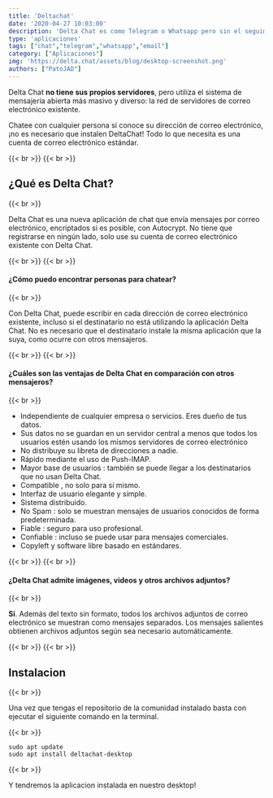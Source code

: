 ```yaml
---
title: 'Deltachat'
date: '2020-04-27 10:03:00'
description: 'Delta Chat es como Telegram o Whatsapp pero sin el seguimiento o el control central. Delta Chat no necesita su número de teléfono.'
type: 'aplicaciones'
tags: ["chat","telegram","whatsapp","email"]
category: ["Aplicaciones"]
img: 'https://delta.chat/assets/blog/desktop-screenshot.png'
authors: ["PatoJAD"]
---
```


Delta Chat **no tiene sus propios servidores**, pero utiliza el sistema de mensajería abierta más masivo y diverso: la red de servidores de correo electrónico existente.

Chatee con cualquier persona si conoce su dirección de correo electrónico, ¡no es necesario que instalen DeltaChat! Todo lo que necesita es una cuenta de correo electrónico estándar.

{{< br >}}
{{< br >}}

## ¿Qué es Delta Chat?

{{< br >}}

Delta Chat es una nueva aplicación de chat que envía mensajes por correo electrónico, encriptados si es posible, con Autocrypt. No tiene que registrarse en ningún lado, solo use su cuenta de correo electrónico existente con Delta Chat.

{{< br >}}
{{< br >}}

#### ¿Cómo puedo encontrar personas para chatear?

{{< br >}}

Con Delta Chat, puede escribir en cada dirección de correo electrónico existente, incluso si el destinatario no está utilizando la aplicación Delta Chat. No es necesario que el destinatario instale la misma aplicación que la suya, como ocurre con otros mensajeros.

{{< br >}}
{{< br >}}

#### ¿Cuáles son las ventajas de Delta Chat en comparación con otros mensajeros?

{{< br >}}

* Independiente de cualquier empresa o servicios. Eres dueño de tus datos.
* Sus datos no se guardan en un servidor central a menos que todos los usuarios estén usando los mismos servidores de correo electrónico
* No distribuye su libreta de direcciones a nadie.
* Rápido mediante el uso de Push-IMAP.
* Mayor base de usuarios : también se puede llegar a los destinatarios que no usan Delta Chat.
* Compatible , no solo para sí mismo.
* Interfaz de usuario elegante y simple.
* Sistema distribuido.
* No Spam : solo se muestran mensajes de usuarios conocidos de forma predeterminada.
* Fiable : seguro para uso profesional.
* Confiable : incluso se puede usar para mensajes comerciales.
* Copyleft y software libre basado en estándares.

{{< br >}}
{{< br >}}

#### ¿Delta Chat admite imágenes, videos y otros archivos adjuntos?

{{< br >}}

**Si**. Además del texto sin formato, todos los archivos adjuntos de correo electrónico se muestran como mensajes separados. Los mensajes salientes obtienen archivos adjuntos según sea necesario automáticamente.

{{< br >}}
{{< br >}}

## Instalacion

{{< br >}}

Una vez que tengas el repositorio de la comunidad instalado basta con ejecutar el siguiente comando en la terminal.

{{< br >}}

    sudo apt update
    sudo apt install deltachat-desktop

{{< br >}}

Y tendremos la aplicacion instalada en nuestro desktop!
